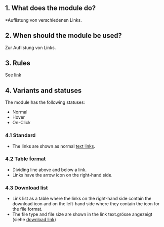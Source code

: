 ## 1. What does the module do?
*Auflistung von verschiedenen Links.

## 2. When should the module be used?
Zur Auflistung von Links.

## 3. Rules
See [link](https://digital.sbb.ch/en/components/link)

## 4. Variants and statuses 
The module has the following statuses: 
* Normal
* Hover
* On-Click

### 4.1 Standard 
* The links are shown as normal [text links](https://digital.sbb.ch/en/components/link).

### 4.2 Table format 
* Dividing line above and below a link.
* Links have the arrow icon on the right-hand side.


### 4.3 Download list 
* Link list as a table where the links on the right-hand side contain the download icon and on the left-hand side where they contain the icon for the file format.
* The file type and file size are shown in the link text.grösse angezeigt (siehe [download link](https://digital.sbb.ch/en/components/link))